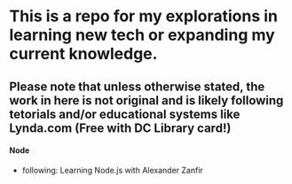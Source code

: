 # This is a repo for my explorations in learning new tech or expanding my current knowledge.
## Please note that unless otherwise stated, the work in here is not original and is likely following tetorials and/or educational systems like Lynda.com (Free with DC Library card!)

#### Node
  
  * following: Learning Node.js with Alexander Zanfir
